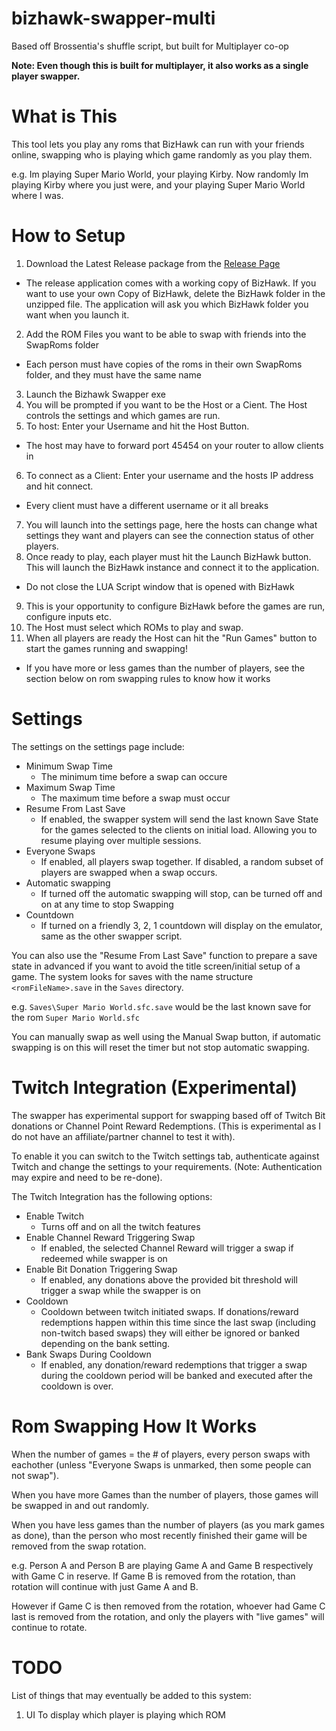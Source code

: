 # bizhawk-swapper-multi

Based off Brossentia's shuffle script, but built for Multiplayer co-op

**Note: Even though this is built for multiplayer, it also works as a single player swapper.**

# What is This

This tool lets you play any roms that BizHawk can run with your friends online, swapping who is playing which game randomly as you play them.

e.g. Im playing Super Mario World, your playing Kirby. Now randomly Im playing Kirby where you just were, and your playing Super Mario World where I was.

# How to Setup

1. Download the Latest Release package from the [Release Page](https://github.com/LtSquigs/bizhawk-swapper-multi/releases)
  - The release application comes with a working copy of BizHawk. If you want to use your own Copy of BizHawk, delete the BizHawk folder in the unzipped file. The application will ask you which BizHawk folder you want when you launch it.
2. Add the ROM Files you want to be able to swap with friends into the SwapRoms folder
  - Each person must have copies of the roms in their own SwapRoms folder, and they must have the same name
3. Launch the Bizhawk Swapper exe
4. You will be prompted if you want to be the Host or a Cient. The Host controls the settings and which games are run.
5. To host: Enter your Username and hit the Host Button.
  - The host may have to forward port 45454 on your router to allow clients in
6. To connect as a Client: Enter your username and the hosts IP address and hit connect.
  - Every client must have a different username or it all breaks
7. You will launch into the settings page, here the hosts can change what settings they want and players can see the connection status of other players.
8. Once ready to play, each player must hit the Launch BizHawk button. This will launch the BizHawk instance and connect it to the application.
  - Do not close the LUA Script window that is opened with BizHawk
9. This is your opportunity to configure BizHawk before the games are run, configure inputs etc.
10. The Host must select which ROMs to play and swap.
11. When all players are ready  the Host can hit the "Run Games" button to start the games running and swapping!
  - If you have more or less games than the number of players, see the section below on rom swapping rules to know how it works

# Settings

The settings on the settings page include:

- Minimum Swap Time
  - The minimum time before a swap can occure
- Maximum Swap Time
  - The maximum time before a swap must occur
- Resume From Last Save
  - If enabled, the swapper system will send the last known Save State for the games selected to the clients on initial load. Allowing you to resume playing over multiple sessions.
- Everyone Swaps
  - If enabled, all players swap together. If disabled, a random subset of players are swapped when a swap occurs.
- Automatic swapping
  - If turned off the automatic swapping will stop, can be turned off and on at any time to stop Swapping
- Countdown
  - If turned on a friendly 3, 2, 1 countdown will display on the emulator, same as the other swapper script.

You can also use the "Resume From Last Save" function to prepare a save state in advanced if you want to avoid the title screen/initial setup of a game.
The system looks for saves with the name structure `<romFileName>.save` in the `Saves` directory.

e.g. `Saves\Super Mario World.sfc.save` would be the last known save for the rom `Super Mario World.sfc`

You can manually swap as well using the Manual Swap button, if automatic swapping is on this will reset the timer but not stop automatic swapping.

# Twitch Integration (Experimental)

The swapper has experimental support for swapping based off of Twitch Bit donations or Channel Point Reward Redemptions. (This is experimental as I do not have an affiliate/partner channel to test it with).

To enable it you can switch to the Twitch settings tab, authenticate against Twitch and change the settings to your requirements. (Note: Authentication may expire and need to be re-done).

The Twitch Integration has the following options:

- Enable Twitch
  - Turns off and on all the twitch features
- Enable Channel Reward Triggering Swap
  - If enabled, the selected Channel Reward will trigger a swap if redeemed while swapper is on
- Enable Bit Donation Triggering Swap
  - If enabled, any donations above the provided bit threshold will trigger a swap while the swapper is on
- Cooldown
  - Cooldown between twitch initiated swaps. If donations/reward redemptions happen within this time since the last swap (including non-twitch based swaps) they will either be ignored or banked depending on the bank setting. 
- Bank Swaps During Cooldown
  - If enabled, any donation/reward redemptions that trigger a swap during the cooldown period will be banked and executed after the cooldown is over.

# Rom Swapping How It Works

When the number of games = the # of players, every person swaps with eachother (unless "Everyone Swaps is unmarked, then some people can not swap").

When you have more Games than the number of players, those games will be swapped in and out randomly.

When you have less games than the number of players (as you mark games as done), than the person who most recently finished their game will be removed from the swap rotation.

e.g. Person A and Person B are playing Game A and Game B respectively with Game C in reserve. If Game B is removed from the rotation, than rotation will continue with just Game A and B.

However if Game C is then removed from the rotation, whoever had Game C last is removed from the rotation, and only the players with "live games" will continue to rotate.

# TODO

List of things that may eventually be added to this system:

1. UI To display which player is playing which ROM

